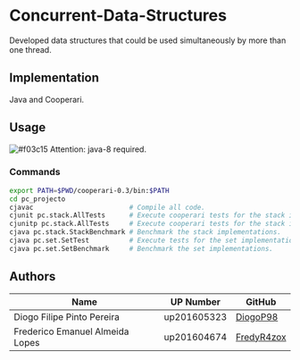 # Concurrent-Data-Structures
Developed data structures that could be used simultaneously by more than one thread.


## Implementation
Java and Cooperari.


## Usage
![#f03c15](https://placehold.it/15/f03c15/000000?text=+) Attention: java-8 required.
### Commands
```bash
export PATH=$PWD/cooperari-0.3/bin:$PATH
cd pc_projecto
cjavac                        # Compile all code.
cjunit pc.stack.AllTests      # Execute cooperari tests for the stack implementations.
cjunitp pc.stack.AllTests     # Execute cooperari tests for the stack implementations but in preemptive mode.
cjava pc.stack.StackBenchmark # Benchmark the stack implementations.
cjava pc.set.SetTest          # Execute tests for the set implementations.
cjava pc.set.SetBenchmark     # Benchmark the set implementations.
```


## Authors
| Name                            | UP Number   | GitHub                                          |
| ------------------------------- | ----------- | ----------------------------------------------- |
| Diogo Filipe Pinto Pereira      | up201605323 | [DiogoP98](https://github.com/DiogoP98)         |
| Frederico Emanuel Almeida Lopes | up201604674 | [FredyR4zox](https://www.github.com/FredyR4zox) |
